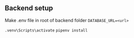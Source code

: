 ## Backend setup
Make .env file in root of backend folder
`DATABASE_URL=<url>`

`.venv\Scripts\activate`
`pipenv install`
